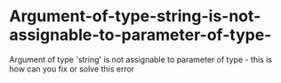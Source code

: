 # Argument-of-type-string-is-not-assignable-to-parameter-of-type-
Argument of type 'string' is not assignable to parameter of type - this is how can you fix or solve this error

